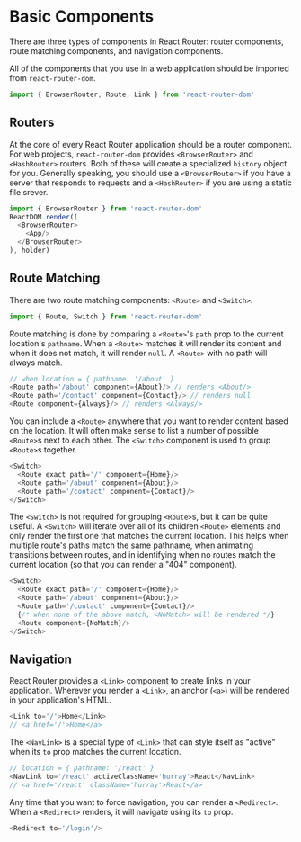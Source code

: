# Basic Components

There are three types of components in React Router: router components, route matching components, and navigation components.

All of the components that you use in a web application should be imported from `react-router-dom`.

```js
import { BrowserRouter, Route, Link } from 'react-router-dom'
```

## Routers

At the core of every React Router application should be a router component. For web projects, `react-router-dom` provides `<BrowserRouter>` and `<HashRouter>` routers. Both of these will create a specialized `history` object for you. Generally speaking, you should use a `<BrowserRouter>` if you have a server that responds to requests and a `<HashRouter>` if you are using a static file srever.

```js
import { BrowserRouter } from 'react-router-dom'
ReactDOM.render((
  <BrowserRouter>
    <App/>
  </BrowserRouter>
), holder)
```

## Route Matching

There are two route matching components: `<Route>` and `<Switch>`.

```js
import { Route, Switch } from 'react-router-dom'
```

Route matching is done by comparing a `<Route>`'s `path` prop to the current location's `pathname`. When a `<Route>` matches it will render its content and when it does not match, it will render `null`. A `<Route>` with no path will always match.

```js
// when location = { pathname: '/about' }
<Route path='/about' component={About}/> // renders <About/>
<Route path='/contact' component={Contact}/> // renders null
<Route component={Always}/> // renders <Always/>
```

You can include a `<Route>` anywhere that you want to render content based on the location. It will often make sense to list a number of possible `<Route>`s next to each other. The `<Switch>` component is used to group `<Route>`s together.

```js
<Switch>
  <Route exact path='/' component={Home}/>
  <Route path='/about' component={About}/>
  <Route path='/contact' component={Contact}/>
</Switch>
```

The `<Switch>` is not required for grouping `<Route>`s, but it can be quite useful. A `<Switch>` will iterate over all of its children `<Route>` elements and only render the first one that matches the current location. This helps when multiple route's paths match the same pathname, when animating transitions between routes, and in identifying when no routes match the current location (so that you can render a "404" component).

```js
<Switch>
  <Route exact path='/' component={Home}/>
  <Route path='/about' component={About}/>
  <Route path='/contact' component={Contact}/>
  {/* when none of the above match, <NoMatch> will be rendered */}
  <Route component={NoMatch}/>
</Switch>
```

## Navigation

React Router provides a `<Link>` component to create links in your application. Wherever you render a `<Link>`, an anchor (`<a>`) will be rendered in your application's HTML.

```js
<Link to='/'>Home</Link>
// <a href='/'>Home</a>
```

The `<NavLink>` is a special type of `<Link>` that can style itself as "active" when its `to` prop matches the current location.

```js
// location = { pathname: '/react' }
<NavLink to='/react' activeClassName='hurray'>React</NavLink>
// <a href='/react' className='hurray'>React</a>
```

Any time that you want to force navigation, you can render a `<Redirect>`. When a `<Redirect>` renders, it will navigate using its `to` prop.

```js
<Redirect to='/login'/>
```
